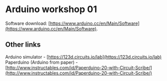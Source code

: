 # Arduino workshop 01

Software download: [https://www.arduino.cc/en/Main/Software](https://www.arduino.cc/en/Main/Software).

## Other links

Arduino simulator - [https://123d.circuits.io/lab](https://123d.circuits.io/lab)
Paperduino (Arduino from paper) - [http://www.instructables.com/id/Paperduino-20-with-Circuit-Scribe/](http://www.instructables.com/id/Paperduino-20-with-Circuit-Scribe/)
